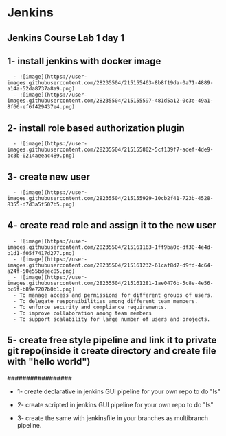 # Jenkins

## Jenkins Course Lab 1 day 1

## 1- install jenkins with docker image
      - ![image](https://user-images.githubusercontent.com/28235504/215155463-8b8f19da-0a71-4889-a14a-52da8737a8a9.png)
      - ![image](https://user-images.githubusercontent.com/28235504/215155597-481d5a12-0c3e-49a1-8f66-ef6f429437e4.png)

## 2- install role based authorization plugin 
      - ![image](https://user-images.githubusercontent.com/28235504/215155802-5cf139f7-adef-4de9-bc3b-0214aeeac489.png)
 
## 3- create new user
      - ![image](https://user-images.githubusercontent.com/28235504/215155929-10cb2f41-723b-4528-8355-d7d3a5f507b5.png)

## 4- create read role and assign it to the new user
      - ![image](https://user-images.githubusercontent.com/28235504/215161163-1ff9ba0c-df30-4e4d-b1d1-f05f7417d277.png)
      - ![image](https://user-images.githubusercontent.com/28235504/215161232-61caf8d7-d9fd-4c64-a24f-50e55bdeec85.png)
      - ![image](https://user-images.githubusercontent.com/28235504/215161281-1ae0476b-5c8e-4e56-bc6f-b89e7207b0b1.png)
      - To manage access and permissions for different groups of users.
      - To delegate responsibilities among different team members.
      - To enforce security and compliance requirements.
      - To improve collaboration among team members
      - To support scalability for large number of users and projects.

## 5- create free style pipeline and link it to private git repo(inside it create directory and create file with "hello world")

#################
- 1- create declarative in jenkins GUI pipeline for your own repo to do "ls"

- 2- create scripted in jenkins GUI pipeline for your own repo to do "ls"

- 3- create the same with jenkinsfile in your branches as multibranch pipeline. 
